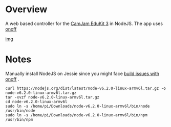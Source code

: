 # Overview

A web based controller for the [CamJam EduKit 3](http://camjam.me/?page_id=1035) in NodeJS. The app uses [onoff](https://github.com/fivdi/onoff) 

[img](/sample/sample.png)

# Notes

Manually install NodeJS on Jessie since you might face [build issues with onoff](https://github.com/fivdi/onoff/wiki/Node.js-v0.10.29-and-native-addons-on-the-Raspberry-Pi) . 

```
curl https://nodejs.org/dist/latest/node-v6.2.0-linux-armv6l.tar.gz -o node-v6.2.0-linux-armv6l.tar.gz
tar -xvzf node-v6.2.0-linux-armv6l.tar.gz
cd node-v6.2.0-linux-armv6l
sudo ln -s /home/pi/Downloads/node-v6.2.0-linux-armv6l/bin/node /usr/bin/node
sudo ln -s /home/pi/Downloads/node-v6.2.0-linux-armv6l/bin/npm /usr/bin/npm
```


